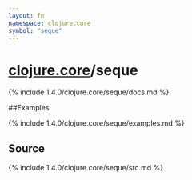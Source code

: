 ```yaml
---
layout: fn
namespace: clojure.core
symbol: "seque"
---
```


# [clojure.core](../)/seque

{% include 1.4.0/clojure.core/seque/docs.md %}

##Examples

{% include 1.4.0/clojure.core/seque/examples.md %}
## Source
{% include 1.4.0/clojure.core/seque/src.md %}

